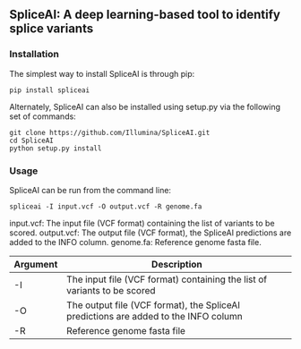 ## SpliceAI: A deep learning-based tool to identify splice variants

### Installation

The simplest way to install SpliceAI is through pip:
```
pip install spliceai
```

Alternately, SpliceAI can also be installed using setup.py via the following set of commands:
```
git clone https://github.com/Illumina/SpliceAI.git
cd SpliceAI
python setup.py install
```

### Usage

SpliceAI can be run from the command line: 
```
spliceai -I input.vcf -O output.vcf -R genome.fa
```
input.vcf: The input file (VCF format) containing the list of variants to be scored.
output.vcf: The output file (VCF format), the SpliceAI predictions are added to the INFO column.
genome.fa: Reference genome fasta file.

| Argument | Description |
| -------- | ----------- |
|    -I    | The input file (VCF format) containing the list of variants to be scored |
|    -O    | The output file (VCF format), the SpliceAI predictions are added to the INFO column |
|    -R    | Reference genome fasta file  |
